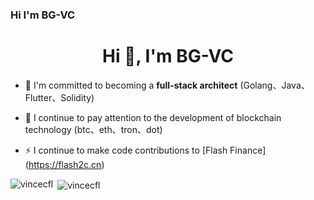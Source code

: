 ### Hi I'm BG-VC
<h1 align="center">Hi 👋, I'm BG-VC</h1>

- 👯 I'm committed to becoming a **full-stack architect** (Golang、Java、Flutter、Solidity)

- 🔭 I continue to pay attention to the development of blockchain technology (btc、eth、tron、dot)

- ⚡ I continue to make code contributions to [Flash Finance] (https://flash2c.cn)


<p><img align="left" src="https://github-readme-stats.vercel.app/api/top-langs/?username=vincecfl&layout=compact&hide=html" alt="vincecfl" /></p>

<p>&nbsp;<img align="center" src="https://github-readme-stats.vercel.app/api?username=vincecfl&show_icons=true" alt="vincecfl" /></p>

